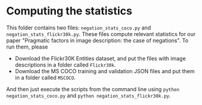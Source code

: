 # Computing the statistics

This folder contains two files: `negation_stats_coco.py` and `negation_stats_flickr30k.py`.
These files compute relevant statistics for our paper "Pragmatic factors in image description: the case of negations".
To run them, please

* Download the Flickr30K Entities dataset, and put the files with image descriptions in a folder called `Flickr30k`.
* Download the MS COCO training and validation JSON files and put them in a folder called `MSCOCO`.

And then just execute the scripts from the command line using `python negation_stats_coco.py` and `python negation_stats_flickr30k.py`.
